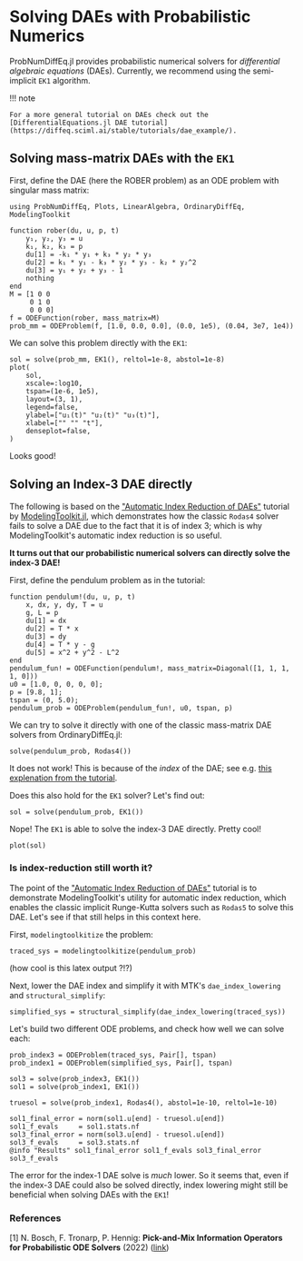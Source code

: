 # Solving DAEs with Probabilistic Numerics

ProbNumDiffEq.jl provides probabilistic numerical solvers for _differential algebraic equations_ (DAEs).
Currently, we recommend using the semi-implicit `EK1` algorithm.

!!! note

    For a more general tutorial on DAEs check out the
    [DifferentialEquations.jl DAE tutorial](https://diffeq.sciml.ai/stable/tutorials/dae_example/).

## Solving mass-matrix DAEs with the `EK1`

First, define the DAE (here the ROBER problem) as an ODE problem with singular mass matrix:
```@example 2
using ProbNumDiffEq, Plots, LinearAlgebra, OrdinaryDiffEq, ModelingToolkit

function rober(du, u, p, t)
    y₁, y₂, y₃ = u
    k₁, k₂, k₃ = p
    du[1] = -k₁ * y₁ + k₃ * y₂ * y₃
    du[2] = k₁ * y₁ - k₃ * y₂ * y₃ - k₂ * y₂^2
    du[3] = y₁ + y₂ + y₃ - 1
    nothing
end
M = [1 0 0
     0 1 0
     0 0 0]
f = ODEFunction(rober, mass_matrix=M)
prob_mm = ODEProblem(f, [1.0, 0.0, 0.0], (0.0, 1e5), (0.04, 3e7, 1e4))
```

We can solve this problem directly with the `EK1`:
```@example 2
sol = solve(prob_mm, EK1(), reltol=1e-8, abstol=1e-8)
plot(
    sol,
    xscale=:log10,
    tspan=(1e-6, 1e5),
    layout=(3, 1),
    legend=false,
    ylabel=["u₁(t)" "u₂(t)" "u₃(t)"],
    xlabel=["" "" "t"],
    denseplot=false,
)
```
Looks good!



## Solving an Index-3 DAE directly

The following is based on the
["Automatic Index Reduction of DAEs"](https://docs.sciml.ai/ModelingToolkit/stable/examples/modelingtoolkitize_index_reduction/)
tutorial by
[ModelingToolkit.jl](https://docs.sciml.ai/ModelingToolkit/stable/),
which demonstrates how the classic `Rodas4` solver fails to solve a DAE due to the fact that it is of index 3; which is why ModelingToolkit's automatic index reduction is so useful.

__It turns out that our probabilistic numerical solvers can directly solve the index-3 DAE!__

First, define the pendulum problem as in the tutorial:
```@example 2
function pendulum!(du, u, p, t)
    x, dx, y, dy, T = u
    g, L = p
    du[1] = dx
    du[2] = T * x
    du[3] = dy
    du[4] = T * y - g
    du[5] = x^2 + y^2 - L^2
end
pendulum_fun! = ODEFunction(pendulum!, mass_matrix=Diagonal([1, 1, 1, 1, 0]))
u0 = [1.0, 0, 0, 0, 0];
p = [9.8, 1];
tspan = (0, 5.0);
pendulum_prob = ODEProblem(pendulum_fun!, u0, tspan, p)
```

We can try to solve it directly with one of the classic mass-matrix DAE solvers from OrdinaryDiffEq.jl:
```@example 2
solve(pendulum_prob, Rodas4())
```

It does not work!
This is because of the _index_ of the DAE; see e.g. [this explenation from the tutorial](https://docs.sciml.ai/ModelingToolkit/stable/examples/modelingtoolkitize_index_reduction/#Understanding-DAE-Index).

Does this also hold for the `EK1` solver? Let's find out:
```@example 2
sol = solve(pendulum_prob, EK1())
```
Nope! The `EK1` is able to solve the index-3 DAE directly. Pretty cool!

```@example 2
plot(sol)
```


### Is index-reduction still worth it?

The point of the
["Automatic Index Reduction of DAEs"](https://docs.sciml.ai/ModelingToolkit/stable/examples/modelingtoolkitize_index_reduction/)
tutorial is to demonstrate ModelingToolkit's utility for automatic index reduction, which enables the classic implicit Runge-Kutta solvers such as `Rodas5` to solve this DAE.
Let's see if that still helps in this context here.

First, `modelingtoolkitize` the problem:
```@example 2
traced_sys = modelingtoolkitize(pendulum_prob)
```
(how cool is this latex output ?!?)

Next, lower the DAE index and simplify it with MTK's `dae_index_lowering` and `structural_simplify`:

```@example 2
simplified_sys = structural_simplify(dae_index_lowering(traced_sys))
```

Let's build two different ODE problems, and check how well we can solve each:
```@example 2
prob_index3 = ODEProblem(traced_sys, Pair[], tspan)
prob_index1 = ODEProblem(simplified_sys, Pair[], tspan)

sol3 = solve(prob_index3, EK1())
sol1 = solve(prob_index1, EK1())

truesol = solve(prob_index1, Rodas4(), abstol=1e-10, reltol=1e-10)

sol1_final_error = norm(sol1.u[end] - truesol.u[end])
sol1_f_evals     = sol1.stats.nf
sol3_final_error = norm(sol3.u[end] - truesol.u[end])
sol3_f_evals     = sol3.stats.nf
@info "Results" sol1_final_error sol1_f_evals sol3_final_error sol3_f_evals
```

The error for the index-1 DAE solve is _much_ lower.
So it seems that, even if the index-3 DAE could also be solved directly, index lowering might still be beneficial when solving DAEs with the `EK1`!


### References

[1] N. Bosch, F. Tronarp, P. Hennig: **Pick-and-Mix Information Operators for Probabilistic ODE Solvers** (2022) ([link](https://proceedings.mlr.press/v151/bosch22a.html))
